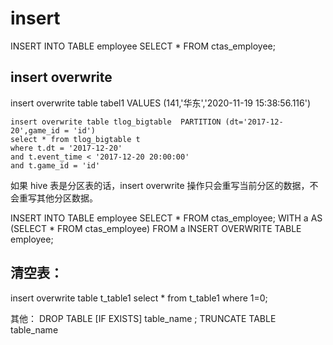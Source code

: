 # insert
INSERT INTO TABLE employee SELECT * FROM ctas_employee;



## insert overwrite
insert overwrite table tabel1 VALUES (141,'华东','2020-11-19 15:38:56.116')

```
insert overwrite table tlog_bigtable  PARTITION (dt='2017-12-20',game_id = 'id')
select * from tlog_bigtable t
where t.dt = '2017-12-20'
and t.event_time < '2017-12-20 20:00:00'
and t.game_id = 'id'
```

如果 hive 表是分区表的话，insert overwrite 操作只会重写当前分区的数据，不会重写其他分区数据。

INSERT INTO TABLE employee SELECT * FROM ctas_employee;
WITH a AS (SELECT * FROM ctas_employee) FROM a INSERT OVERWRITE TABLE employee;

## 清空表：
insert overwrite table t_table1 select * from t_table1 where 1=0;

其他：
DROP TABLE [IF EXISTS] table_name  ;
TRUNCATE TABLE table_name